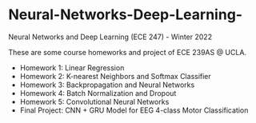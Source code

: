 # Neural-Networks-Deep-Learning-
Neural Networks and Deep Learning (ECE 247) - Winter 2022



These are some course homeworks and project of ECE 239AS @ UCLA.


<ul>
  <li>Homework 1: Linear Regression</li>
  <li>Homework 2: K-nearest Neighbors and Softmax Classifier</li>
  <li>Homework 3: Backpropagation and Neural Networks</li>
  <li>Homework 4: Batch Normalization and Dropout</li>
  <li>Homework 5: Convolutional Neural Networks</li>
  <li>Final Project: CNN + GRU Model for EEG 4-class Motor Classification</li>
</ul>



 
